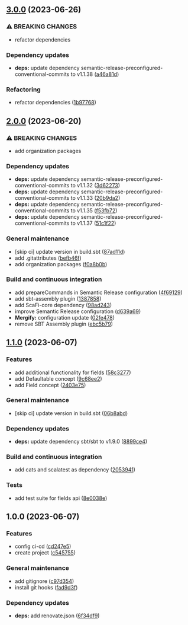 ## [3.0.0](https://github.com/RustFields/ScaFi-fields/compare/2.0.0...3.0.0) (2023-06-26)


### ⚠ BREAKING CHANGES

* refactor dependencies

### Dependency updates

* **deps:** update dependency semantic-release-preconfigured-conventional-commits to v1.1.38 ([a46a81d](https://github.com/RustFields/ScaFi-fields/commit/a46a81d76aa44b8fc8845129419d5f9d08c1f603))


### Refactoring

* refactor dependencies ([1b97768](https://github.com/RustFields/ScaFi-fields/commit/1b97768c938d1a6068dd4da40a9efd50dbf40858))

## [2.0.0](https://github.com/RustFields/ScaFi-fields/compare/1.1.0...2.0.0) (2023-06-20)


### ⚠ BREAKING CHANGES

* add organization packages

### Dependency updates

* **deps:** update dependency semantic-release-preconfigured-conventional-commits to v1.1.32 ([3d62273](https://github.com/RustFields/ScaFi-fields/commit/3d622735719ae492055ce81d2184c4253f2abddb))
* **deps:** update dependency semantic-release-preconfigured-conventional-commits to v1.1.33 ([20b9da2](https://github.com/RustFields/ScaFi-fields/commit/20b9da26ec91a1405349cb61f42ba02853fcc57c))
* **deps:** update dependency semantic-release-preconfigured-conventional-commits to v1.1.35 ([f53fb72](https://github.com/RustFields/ScaFi-fields/commit/f53fb7268a386488006a1e459fb82914c17057ce))
* **deps:** update dependency semantic-release-preconfigured-conventional-commits to v1.1.37 ([51c1f22](https://github.com/RustFields/ScaFi-fields/commit/51c1f229bacd27b900a8b0fe3051392c0d99045f))


### General maintenance

* [skip ci] update version in build.sbt ([87ad11d](https://github.com/RustFields/ScaFi-fields/commit/87ad11d9a30b6af80dd1b4110d958370d773b83f))
* add .gitattributes ([befb46f](https://github.com/RustFields/ScaFi-fields/commit/befb46fc8f5361ca8b1958eee58043ea9f2d0c36))
* add organization packages ([f0a8b0b](https://github.com/RustFields/ScaFi-fields/commit/f0a8b0b356a6f222481f3180a2ed2c05384e195f))


### Build and continuous integration

* add prepareCommands in Semantic Release configuration ([4f69129](https://github.com/RustFields/ScaFi-fields/commit/4f69129a65a51b0f96f72fec9bafc114448a577a))
* add sbt-assembly plugin ([1387858](https://github.com/RustFields/ScaFi-fields/commit/138785883438d38663c454727a81e4c40971a1f3))
* add ScaFi-core dependency ([98ad243](https://github.com/RustFields/ScaFi-fields/commit/98ad2434366dbd3872b22bafce031fe2b9121edf))
* improve Semantic Release configuration ([d639a69](https://github.com/RustFields/ScaFi-fields/commit/d639a692d21472643e2e6e13e589d25a0b32d9ba))
* **Mergify:** configuration update ([02fe478](https://github.com/RustFields/ScaFi-fields/commit/02fe4783c840543a5aa71a29c997d8580a4aa18b))
* remove SBT Assembly plugin ([ebc5b79](https://github.com/RustFields/ScaFi-fields/commit/ebc5b796c2618b1049e768cac13f3e948f4f5b1b))

## [1.1.0](https://github.com/RustFields/ScaFi-fields/compare/1.0.0...1.1.0) (2023-06-07)


### Features

* add additional functionality for fields ([58c3277](https://github.com/RustFields/ScaFi-fields/commit/58c32770917c055ce55e2775ededc198f446d177))
* add Defaultable concept ([9c68ee2](https://github.com/RustFields/ScaFi-fields/commit/9c68ee2025cb4a66df795c0e98a5ccbe12ebf226))
* add Field concept ([2403e75](https://github.com/RustFields/ScaFi-fields/commit/2403e753db786362d878677a16fbe7a86afee756))


### General maintenance

* [skip ci] update version in build.sbt ([06b8abd](https://github.com/RustFields/ScaFi-fields/commit/06b8abd47f438b57e3d20642654339014a1b63f3))


### Dependency updates

* **deps:** update dependency sbt/sbt to v1.9.0 ([8899ce4](https://github.com/RustFields/ScaFi-fields/commit/8899ce42ea2c121bd1fe21c59b213dec5454a0ee))


### Build and continuous integration

* add cats and scalatest as dependency ([2053941](https://github.com/RustFields/ScaFi-fields/commit/20539414c6bbe5960b6e1662e9fd9ed93773d820))


### Tests

* add test suite for fields api ([8e0038e](https://github.com/RustFields/ScaFi-fields/commit/8e0038eda429398a87e09be1b879d7a7b4546b66))

## 1.0.0 (2023-06-07)


### Features

* config ci-cd ([cd247e5](https://github.com/RustFields/ScaFi-fields/commit/cd247e5121fdd3395ab01db98c468853ad9dcb16))
* create project ([c545755](https://github.com/RustFields/ScaFi-fields/commit/c54575516e07d9224b6c80c2966b50e30cbd4d94))


### General maintenance

* add gitignore ([c97d354](https://github.com/RustFields/ScaFi-fields/commit/c97d35477ef18c34f6bfd2895d523d02ccc226a8))
* install git hooks ([fad9d3f](https://github.com/RustFields/ScaFi-fields/commit/fad9d3f1206462e726174ede999e17ff0b4e01f4))


### Dependency updates

* **deps:** add renovate.json ([6f34df9](https://github.com/RustFields/ScaFi-fields/commit/6f34df9b39b413d3ae05edc8309d18909aa721f2))
